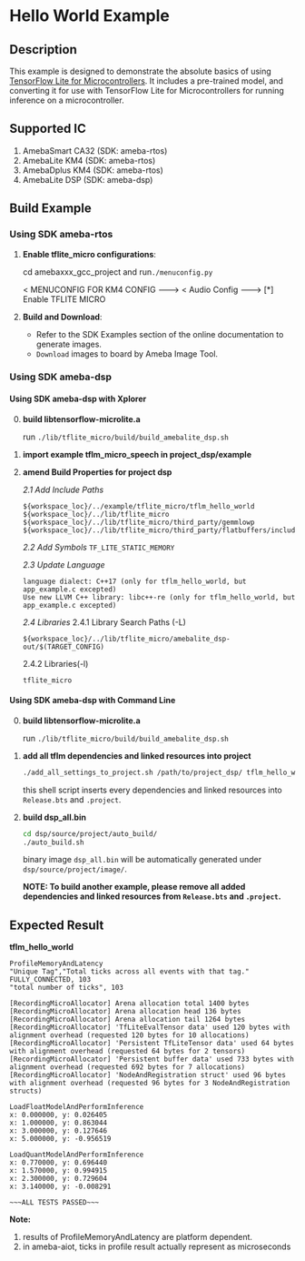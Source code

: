 # Hello World Example

## Description

This example is designed to demonstrate the absolute basics of using [TensorFlow
Lite for Microcontrollers](https://www.tensorflow.org/lite/microcontrollers).
It includes a pre-trained model, and converting it for use with TensorFlow Lite
for Microcontrollers for running inference on a microcontroller.

## Supported IC <a name = "supported-ic"></a>

1. AmebaSmart CA32 (SDK: ameba-rtos)
2. AmebaLite KM4 (SDK: ameba-rtos)
3. AmebaDplus KM4 (SDK: ameba-rtos)
4. AmebaLite DSP (SDK: ameba-dsp)

## Build Example

### Using SDK ameba-rtos

1. **Enable tflite_micro configurations**:

    cd amebaxxx_gcc_project and run```./menuconfig.py```

    < MENUCONFIG FOR KM4 CONFIG  --->
    < Audio Config  --->
    [*]  Enable TFLITE MICRO

2. **Build and Download**:

   * Refer to the SDK Examples section of the online documentation to generate images.
   * `Download` images to board by Ameba Image Tool.

### Using SDK ameba-dsp

#### Using SDK ameba-dsp with Xplorer

0. **build libtensorflow-microlite.a**

    run ```./lib/tflite_micro/build/build_amebalite_dsp.sh```

1. **import example tflm_micro_speech in project_dsp/example**

2. **amend Build Properties for project dsp**

    *2.1 Add Include Paths*
    ```
    ${workspace_loc}/../example/tflite_micro/tflm_hello_world
    ${workspace_loc}/../lib/tflite_micro
    ${workspace_loc}/../lib/tflite_micro/third_party/gemmlowp
    ${workspace_loc}/../lib/tflite_micro/third_party/flatbuffers/include
    ```

    *2.2 Add Symbols*
    ```TF_LITE_STATIC_MEMORY```

    *2.3 Update Language*
    ```
    language dialect: C++17 (only for tflm_hello_world, but app_example.c excepted)
    Use new LLVM C++ library: libc++-re (only for tflm_hello_world, but app_example.c excepted)
    ```

    *2.4 Libraries*
    2.4.1 Library Search Paths (-L)
    ```
    ${workspace_loc}/../lib/tflite_micro/amebalite_dsp-out/$(TARGET_CONFIG)
    ```

    2.4.2 Libraries(-l)
    ```
    tflite_micro
    ```

#### Using SDK ameba-dsp with Command Line

0. **build libtensorflow-microlite.a**

    run ```./lib/tflite_micro/build/build_amebalite_dsp.sh```

1. **add all tflm dependencies and linked resources into project**

    ```sh
    ./add_all_settings_to_project.sh /path/to/project_dsp/ tflm_hello_world
    ```

    this shell script inserts every dependencies and linked resources into `Release.bts` and `.project`.

2. **build dsp_all.bin**

    ```sh
    cd dsp/source/project/auto_build/
    ./auto_build.sh
    ```

    binary image `dsp_all.bin` will be automatically generated under `dsp/source/project/image/`.

    **NOTE: To build another example, please remove all added dependencies and linked resources from `Release.bts` and `.project`.**

## Expected Result

**tflm_hello_world**

```
ProfileMemoryAndLatency
"Unique Tag","Total ticks across all events with that tag."
FULLY_CONNECTED, 103
"total number of ticks", 103

[RecordingMicroAllocator] Arena allocation total 1400 bytes
[RecordingMicroAllocator] Arena allocation head 136 bytes
[RecordingMicroAllocator] Arena allocation tail 1264 bytes
[RecordingMicroAllocator] 'TfLiteEvalTensor data' used 120 bytes with alignment overhead (requested 120 bytes for 10 allocations)
[RecordingMicroAllocator] 'Persistent TfLiteTensor data' used 64 bytes with alignment overhead (requested 64 bytes for 2 tensors)
[RecordingMicroAllocator] 'Persistent buffer data' used 733 bytes with alignment overhead (requested 692 bytes for 7 allocations)
[RecordingMicroAllocator] 'NodeAndRegistration struct' used 96 bytes with alignment overhead (requested 96 bytes for 3 NodeAndRegistration structs)

LoadFloatModelAndPerformInference
x: 0.000000, y: 0.026405
x: 1.000000, y: 0.863044
x: 3.000000, y: 0.127646
x: 5.000000, y: -0.956519

LoadQuantModelAndPerformInference
x: 0.770000, y: 0.696440
x: 1.570000, y: 0.994915
x: 2.300000, y: 0.729604
x: 3.140000, y: -0.008291

~~~ALL TESTS PASSED~~~
```

**Note:**

1. results of ProfileMemoryAndLatency are platform dependent.
2. in ameba-aiot, ticks in profile result actually represent as microseconds
